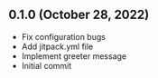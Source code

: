 ## 0.1.0 (October 28, 2022)
  - Fix configuration bugs
  - Add jitpack.yml file
  - Implement greeter message
  - Initial commit

